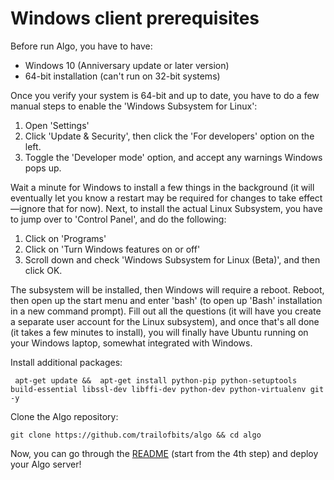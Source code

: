 # Windows client prerequisites

Before run Algo, you have to have:

* Windows 10 (Anniversary update or later version)
* 64-bit installation (can't run on 32-bit systems)

Once you verify your system is 64-bit and up to date, you have to do a few manual steps to enable the 'Windows Subsystem for Linux':

1. Open 'Settings'
2. Click 'Update & Security', then click the 'For developers' option on the left.
3. Toggle the 'Developer mode' option, and accept any warnings Windows pops up.

Wait a minute for Windows to install a few things in the background (it will eventually let you know a restart may be required for changes to take effect—ignore that for now). Next, to install the actual Linux Subsystem, you have to jump over to 'Control Panel', and do the following:

1. Click on 'Programs'
2. Click on 'Turn Windows features on or off'
3. Scroll down and check 'Windows Subsystem for Linux (Beta)', and then click OK.

The subsystem will be installed, then Windows will require a reboot. Reboot, then open up the start menu and enter 'bash' (to open up 'Bash' installation in a new command prompt). Fill out all the questions (it will have you create a separate user account for the Linux subsystem), and once that's all done (it takes a few minutes to install), you will finally have Ubuntu running on your Windows laptop, somewhat integrated with Windows.

Install additional packages:

```shell
 apt-get update &&  apt-get install python-pip python-setuptools build-essential libssl-dev libffi-dev python-dev python-virtualenv git -y
```

Clone the Algo repository:

```shell
git clone https://github.com/trailofbits/algo && cd algo
```

Now, you can go through the [README](https://github.com/trailofbits/algo#deploy-the-algo-server) (start from the 4th step) and deploy your Algo server!
